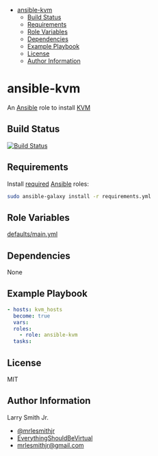 <!-- START doctoc generated TOC please keep comment here to allow auto update -->
<!-- DON'T EDIT THIS SECTION, INSTEAD RE-RUN doctoc TO UPDATE -->
<!-- DON'T EDIT THIS SECTION, INSTEAD RE-RUN doctoc TO UPDATE -->

- [ansible-kvm](#ansible-kvm)
  - [Build Status](#build-status)
  - [Requirements](#requirements)
  - [Role Variables](#role-variables)
  - [Dependencies](#dependencies)
  - [Example Playbook](#example-playbook)
  - [License](#license)
  - [Author Information](#author-information)

<!-- END doctoc generated TOC please keep comment here to allow auto update -->

# ansible-kvm

An [Ansible](https://www.ansible.com) role to install [KVM](https://www.linux-kvm.org/page/Main_Page)

## Build Status

[![Build Status](https://travis-ci.org/mrlesmithjr/ansible-kvm.svg?branch=master)](https://travis-ci.org/mrlesmithjr/ansible-kvm)

## Requirements

Install [required](./requirements.yml) [Ansible](https://www.ansible.com) roles:

```bash
sudo ansible-galaxy install -r requirements.yml
```

## Role Variables

[defaults/main.yml](defaults/main.yml)

## Dependencies

None

## Example Playbook

```yaml
- hosts: kvm_hosts
  become: true
  vars:
  roles:
    - role: ansible-kvm
  tasks:
```

## License

MIT

## Author Information

Larry Smith Jr.

- [@mrlesmithjr](https://www.twitter.com/mrlesmithjr)
- [EverythingShouldBeVirtual](http://everythingshouldbevirtual.com)
- [mrlesmithjr@gmail.com](mailto:mrlesmithjr@gmail.com)
